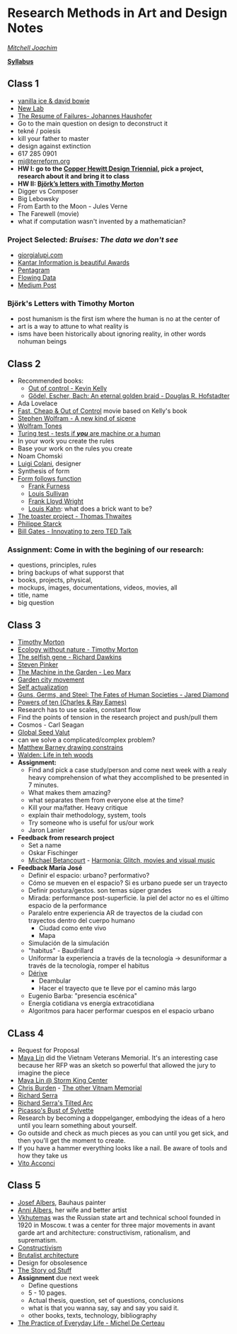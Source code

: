 # Research Methods in Art and Design Notes
*[Mitchell Joachim](https://en.wikipedia.org/wiki/Mitchell_Joachim)*

**[Syllabus](https://newclasses.nyu.edu/portal/site/2bd1a20a-a674-4d28-badf-9fbfcd2228d9/tool/940fc9f5-7266-4f5a-80b3-9cc73e310047/main)**

## Class 1
* [vanilla ice & david bowie](https://www.stereogum.com/1951816/vanilla-ice-just-straight-up-bought-under-pressure-from-david-bowie-queen/video/)
* [New Lab](https://newlab.com)
* [The Resume of Failures- Johannes Haushofer](https://www.princeton.edu/~joha/Johannes_Haushofer_CV_of_Failures.pdf)
* Go to the main question on design to deconstruct it
* tekné / poiesis
* kill your father to master
* design against extinction
* 617 285 0901
* mj@terreform.org
* **HW I: go to the [Copper Hewitt Design Triennial](https://www.cooperhewitt.org/channel/nature/), pick a project, research about it and bring it to class**
* **HW II: [Björk’s letters with Timothy Morton](https://www.dazeddigital.com/music/gallery/20196/0/bjork-s-letters-with-timothy-morton)**
* Digger vs Composer
* Big Lebowsky
* From Earth to the Moon - Jules Verne
* The Farewell (movie)
* what if computation wasn't invented by a mathematician?

### Project Selected: *Bruises: The data we don't see*
* [giorgialupi.com](https://giorgialupi.com/bruises-the-data-we-dont-see/)
* [Kantar Information is beautiful Awards](https://www.informationisbeautifulawards.com/showcase/3288-bruises-the-data-we-don-t-see)
* [Pentagram](https://www.pentagram.com/work/bruises-the-data-we-dont-see)
* [Flowing Data](https://flowingdata.com/2018/02/01/bruises/)
* [Medium Post](https://medium.com/@giorgialupi/bruises-the-data-we-dont-see-1fdec00d0036)

### Björk's Letters with Timothy Morton
* post humanism is the first ism where the human is no at the center of
* art is a way to attune to what reality is
* isms have been historically about ignoring reality, in other words nohuman beings

## Class 2
* Recommended books: 
    * [Out of control - Kevin Kelly](https://kk.org/mt-files/books-mt/ooc-mf.pdf)
    * [Gödel, Escher, Bach: An eternal golden braid - Douglas R. Hofstadter](https://archive.org/details/GEBen_201404)
* Ada Lovelace
* [Fast, Cheap & Out of Control](https://www.imdb.com/title/tt0119107/) movie based on Kelly's book
* [Stephen Wolfram - A new kind of sicene](https://www.wolframscience.com/nks/)
* [Wolfram Tones](http://tones.wolfram.com/generate/G1BMyY7iif85r5tqd0SDlKr5flkeYRDyyYaS7c9nMgwm)
* [Turing test - tests if ***you*** are machine or a human](https://en.wikipedia.org/wiki/Turing_test)
* In your work you create the rules
* Base your work on the rules you create
* Noam Chomski
* [Luigi Colani](https://en.wikipedia.org/wiki/Luigi_Colani), designer
* Synthesis of form
* [Form follows function](https://en.wikipedia.org/wiki/Form_follows_function)
    * [Frank Furness](https://en.wikipedia.org/wiki/Frank_Furness)
    * [Louis Sullivan](https://en.wikipedia.org/wiki/Louis_Sullivan)
    * [Frank Lloyd Wright](https://en.wikipedia.org/wiki/Frank_Lloyd_Wright)
    * [Louis Kahn](https://en.wikipedia.org/wiki/Louis_Kahn): what does a brick want to be?
* [The toaster project - Thomas Thwaites](http://www.thomasthwaites.com/the-toaster-project/)
* [Philippe Starck](https://en.wikipedia.org/wiki/Philippe_Starck)
* [Bill Gates - Innovating to zero TED Talk](https://www.ted.com/talks/bill_gates/transcript)

### Assignment: Come in with the begining of our research:
* questions, principles, rules
* bring backups of what supporst that
* books, projects, physical,
* mockups, images, documentations, videos, movies, all
* title, name
* big question

## Class 3
* [Timothy Morton](https://en.wikipedia.org/wiki/Timothy_Morton)
* [Ecology without nature - Timothy Morton](https://www.amazon.com/Ecology-without-Nature-Rethinking-Environmental/dp/0674034856/ref=ed_oe_p)
* [The selfish gene - Richard Dawkins](https://en.wikipedia.org/wiki/The_Selfish_Gene)
* [Steven Pinker](https://www.ted.com/talks/steven_pinker_chalks_it_up_to_the_blank_slate)
* [The Machine in the Garden - Leo Marx](https://en.wikipedia.org/wiki/The_Machine_in_the_Garden)
* [Garden city movement](https://en.wikipedia.org/wiki/Garden_city_movement)
* [Self actualization](https://en.wikipedia.org/wiki/Self-actualization)
* [Guns, Germs, and Steel: The Fates of Human Societies - Jared Diamond](https://en.wikipedia.org/wiki/Guns%2C_Germs%2C_and_Steel)
* [Powers of ten (Charles & Ray Eames)](https://www.youtube.com/watch?v=0fKBhvDjuy0)
* Research has to use scales, constant flow
* Find the points of tension in the research project and push/pull them
* Cosmos - Carl Seagan
* [Global Seed Valut](https://www.seedvault.no/)
* can we solve a complicated/complex problem?
* [Matthew Barney drawing constrains](https://ago.ca/exhibitions/matthew-barney-drawing-restraint)
* [Walden: Life in teh woods](https://en.wikipedia.org/wiki/Walden)
* **Assignment:** 
    * Find and pick a case study/person and come next week with a realy heavy comprehension of what they accomplished to be presented in 7 minutes. 
    * What makes them amazing?
    * what separates them from everyone else at the time? 
    * Kill your ma/father. Heavy critique
    * explain thair methodology, system, tools
    * Try someone who is useful for us/our work
    * Jaron Lanier
* **Feedback from research project**
    * Set a name
    * Oskar Fischinger
    * [Michael Betancourt](https://en.wikipedia.org/wiki/Michael_Betancourt#The_Digital) - [Harmonia: Glitch, movies and visual music](https://expcinema.org/site/en/books/harmonia-glitch-movies-and-visual-music)
* **Feedback María José**
    * Definir el espacio: urbano? performativo?
    * Cómo se mueven en el espacio? Si es urbano puede ser un trayecto
    * Definir postura/gestos. son temas súper grandes
    * Mirada: performance post-superficie. la piel del actor no es el último espacio de la performance
    * Paralelo entre experiencia AR de trayectos de la ciudad con trayectos dentro del cuerpo humano
        * Ciudad como ente vivo
        * Mapa
    * Simulación de la simulación
    * "habitus" - Baudrillard
    * Uniformar la experiencia a través de la tecnología -> desuniformar a través de la tecnología, romper el habitus
    * [Dérive](https://en.wikipedia.org/wiki/D%C3%A9rive)
        * Deambular
        * Hacer el trayecto que te lleve por el camino más largo 
    * Eugenio Barba: "presencia escénica"
    * Energía cotidiana vs energía extracotidiana
    * Algoritmos para hacer performar cuespos en el espacio urbano

## CLass 4
* Request for Proposal
* [Maya Lin](https://en.wikipedia.org/wiki/Maya_Lin) did the Vietnam Veterans Memorial. It's an interesting case because her RFP was an sketch so powerful that allowed the jury to imagine the piece
* [Maya Lin @ Storm King Center](https://stormking.org/artist/maya-lin/)
* [Chris Burden](https://en.wikipedia.org/wiki/Chris_Burden) - [The other Vitnam Memorial](https://www.latimes.com/entertainment/arts/la-et-cm-chris-burden-vietnam-war-memorial-reminder-19920628-column.html)
* [Richard Serra](https://en.wikipedia.org/wiki/Richard_Serra)
* [Richard Serra's Tilted Arc](https://en.wikipedia.org/wiki/Tilted_Arc)
* [Picasso's Bust of Sylvette](http://art-nerd.com/newyork/picassos-bust-of-sylvette/)
* Research by becoming a doppelganger, embodying the ideas of a hero until you learn something about yourself.
* Go outside and check as much pieces as you can until you get sick, and then you'll get the moment to create.
* If you have a hammer everything looks like a nail. Be aware of tools and how they take us
* [Vito Acconci](https://en.wikipedia.org/wiki/Vito_Acconci)

## Class 5
* [Josef Albers](https://en.wikipedia.org/wiki/Josef_Albers), Bauhaus painter
* [Anni Albers](https://en.wikipedia.org/wiki/Anni_Albers), her wife and better artist
* [Vkhutemas](https://en.wikipedia.org/wiki/Vkhutemas) was the Russian state art and technical school founded in 1920 in Moscow. t was a center for three major movements in avant garde art and architecture: constructivism, rationalism, and suprematism.
* [Constructivism](https://en.wikipedia.org/wiki/Constructivism_(art))
* [Brutalist architecture](https://en.wikipedia.org/wiki/Brutalist_architecture)
* Design for obsolesence
* [The Story od Stuff](https://storyofstuff.org/)
* **Assignment** due next week
    * Define questions
    * 5 - 10 pages.
    * Actual thesis, question, set of questions, conclusions 
    * what is that you wanna say, say and say you said it.
    * other books, texts, technology, bibliography
* [The Practice of Everyday Life - Michel De Certeau](https://monoskop.org/images/2/2a/De_Certeau_Michel_The_Practice_of_Everyday_Life.pdf)